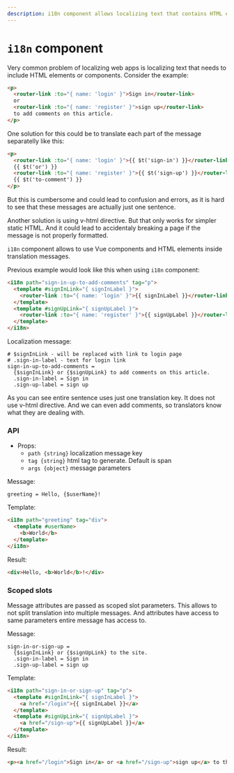 ```yaml
---
description: i18n component allows localizing text that contains HTML elements or Vue.js components | fluent-vue - Vue.js internationalization plugin
---
```


# `i18n` component

Very common problem of localizing web apps is localizing text that needs to include HTML elements or components. Consider the example:

```html
<p>
  <router-link :to="{ name: 'login' }">Sign in</router-link>
  or
  <router-link :to="{ name: 'register' }">sign up</router-link>
  to add comments on this article.
</p>
```

One solution for this could be to translate each part of the message separatelly like this:

```html
<p>
  <router-link :to="{ name: 'login' }">{{ $t('sign-in') }}</router-link>
  {{ $t('or') }}
  <router-link :to="{ name: 'register' }">{{ $t('sign-up') }}</router-link>
  {{ $t('to-comment') }}
</p>
```

But this is cumbersome and could lead to confusion and errors, as it is hard to see that these messages are actually just one sentence.

Another solution is using v-html directive. But that only works for simpler static HTML. And it could lead to accidentaly breaking a page if the message is not properly formatted.

`i18n` component allows to use Vue components and HTML elements inside translation messages.

Previous example would look like this when using `i18n` component:

```html
<i18n path="sign-in-up-to-add-comments" tag="p">
  <template #signInLink="{ signInLabel }">
    <router-link :to="{ name: 'login' }">{{ signInLabel }}</router-link>
  </template>
  <template #signUpLink="{ signUpLabel }">
    <router-link :to="{ name: 'register' }">{{ signUpLabel }}</router-link>
  </template>
</i18n>
```

Localization message:
```ftl
# $signInLink - will be replaced with link to login page
# .sign-in-label - text for login link
sign-in-up-to-add-comments =
  {$signInLink} or {$signUpLink} to add comments on this article.
  .sign-in-label = Sign in
  .sign-up-label = sign up
```

As you can see entire sentence uses just one translation key. It does not use v-html directive. And we can even add comments, so translators know what they are dealing with.

### API

* Props:
  * `path {string}` localization message key
  * `tag {string}` html tag to generate. Default is span
  * `args {object}` message parameters

Message:
```
greeting = Hello, {$userName}!
```

Template:
```html
<i18n path="greeting" tag="div">
  <template #userName>
    <b>World</b>
  </template>
</i18n>
```

Result:
```html
<div>Hello, <b>World</b>!</div>
```

### Scoped slots

Message attributes are passed as scoped slot parameters. This allows to not split translation into multiple messages. And attributes have access to same parameters entire message has access to.

Message:
```
sign-in-or-sign-up =
  {$signInLink} or {$signUpLink} to the site.
  .sign-in-label = Sign in
  .sign-up-label = sign up
```

Template:
```html
<i18n path="sign-in-or-sign-up" tag="p">
  <template #signInLink="{ signInLabel }">
    <a href="/login">{{ signInLabel }}</a>
  </template>
  <template #signUpLink="{ signUpLabel }">
    <a href="/sign-up">{{ signUpLabel }}</a>
  </template>
</i18n>
```

Result:
```html
<p>⁨<a href="/login">Sign in</a>⁩ or ⁨<a href="/sign-up">sign up</a>⁩ to the site.</p>
```